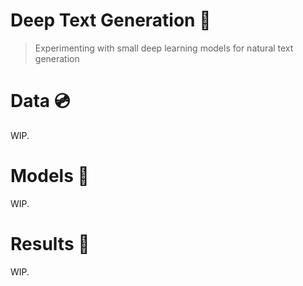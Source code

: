 # Deep Text Generation 📝
> Experimenting with small deep learning models for natural text generation

# Data 💿
WIP.

# Models 🤖
WIP.

# Results 🔬
WIP.
